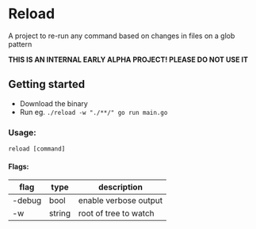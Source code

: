 # Reload

A project to re-run any command based on changes in files on a glob pattern

**THIS IS AN INTERNAL EARLY ALPHA PROJECT! PLEASE DO NOT USE IT**

## Getting started

 - Download the binary
 - Run eg. `./reload -w "./**/" go run main.go`

### Usage:

`reload [command]`

#### Flags:

flag   | type   | description
-------|--------|-----------------------
-debug | bool   | enable verbose output
-w     | string | root of tree to watch
 